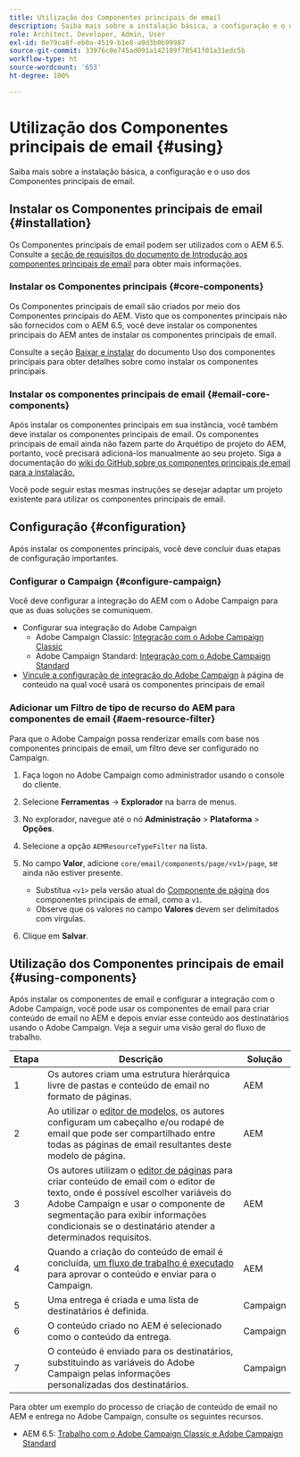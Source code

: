 ```yaml
---
title: Utilização dos Componentes principais de email
description: Saiba mais sobre a instalação básica, a configuração e o uso dos Componentes principais de email.
role: Architect, Developer, Admin, User
exl-id: 0e79ca8f-eb0a-4519-b1e8-a9d3b0b99987
source-git-commit: 33976c0e745ad091a142109f70541f01a31edc5b
workflow-type: ht
source-wordcount: '653'
ht-degree: 100%

---
```



# Utilização dos Componentes principais de email {#using}

Saiba mais sobre a instalação básica, a configuração e o uso dos Componentes principais de email. 

## Instalar os Componentes principais de email {#installation}

Os Componentes principais de email podem ser utilizados com o AEM 6.5. Consulte a [seção de requisitos do documento de Introdução aos componentes principais de email](introduction.md#requirements) para obter mais informações.

### Instalar os Componentes principais {#core-components}

Os Componentes principais de email são criados por meio dos Componentes principais do AEM. Visto que os componentes principais não são fornecidos com o AEM 6.5, você deve instalar os componentes principais do AEM antes de instalar os componentes principais de email.

Consulte a seção [Baixar e instalar](/help/get-started/using.md#download-and-install) do documento Uso dos componentes principais para obter detalhes sobre como instalar os componentes principais.

### Instalar os componentes principais de email {#email-core-components}

Após instalar os componentes principais em sua instância, você também deve instalar os componentes principais de email. Os componentes principais de email ainda não fazem parte do Arquétipo de projeto do AEM, portanto, você precisará adicioná-los manualmente ao seu projeto. Siga a documentação do [wiki do GitHub sobre os componentes principais de email para a instalação.](https://github.com/adobe/aem-core-email-components/wiki/Adding-to-Existing-Project)

Você pode seguir estas mesmas instruções se desejar adaptar um projeto existente para utilizar os componentes principais de email.

## Configuração {#configuration}

Após instalar os componentes principais, você deve concluir duas etapas de configuração importantes.

### Configurar o Campaign {#configure-campaign}

Você deve configurar a integração do AEM com o Adobe Campaign para que as duas soluções se comuniquem.

* Configurar sua integração do Adobe Campaign
   * Adobe Campaign Classic: [Integração com o Adobe Campaign Classic](https://experienceleague.adobe.com/docs/experience-manager-65/administering/integration/campaignonpremise.html?lang=pt-BR) 
   * Adobe Campaign Standard: [Integração com o Adobe Campaign Standard](https://experienceleague.adobe.com/docs/experience-manager-65/administering/integration/campaignstandard.html?lang=pt-BR) 
* [Vincule a configuração de integração do Adobe Campaign](/help/email/components/page.md#cloud-services-tab) à página de conteúdo na qual você usará os componentes principais de email

### Adicionar um Filtro de tipo de recurso do AEM para componentes de email {#aem-resource-filter}

Para que o Adobe Campaign possa renderizar emails com base nos componentes principais de email, um filtro deve ser configurado no Campaign.

1. Faça logon no Adobe Campaign como administrador usando o console do cliente.

1. Selecione **Ferramentas** -> **Explorador** na barra de menus.

1. No explorador, navegue até o nó **Administração** > **Plataforma** > **Opções**.

1. Selecione a opção `AEMResourceTypeFilter` na lista.

1. No campo **Valor**, adicione `core/email/components/page/<v1>/page`, se ainda não estiver presente.

   * Substitua `<v1>` pela versão atual do [Componente de página](/help/email/components/page.md) dos componentes principais de email, como a `v1`.
   * Observe que os valores no campo **Valores** devem ser delimitados com vírgulas.

1. Clique em **Salvar**.

## Utilização dos Componentes principais de email {#using-components}

Após instalar os componentes de email e configurar a integração com o Adobe Campaign, você pode usar os componentes de email para criar conteúdo de email no AEM e depois enviar esse conteúdo aos destinatários usando o Adobe Campaign. Veja a seguir uma visão geral do fluxo de trabalho. 

| Etapa | Descrição | Solução |
|---|---|---|
| 1 | Os autores criam uma estrutura hierárquica livre de pastas e conteúdo de email no formato de páginas. | AEM |
| 2 | Ao utilizar o [editor de modelos,](https://experienceleague.adobe.com/docs/experience-manager-cloud-service/sites/authoring/features/templates.html?lang=pt-BR) os autores configuram um cabeçalho e/ou rodapé de email que pode ser compartilhado entre todas as páginas de email resultantes deste modelo de página. | AEM |
| 3 | Os autores utilizam o [editor de páginas](https://experienceleague.adobe.com/docs/experience-manager-cloud-service/content/sites/authoring/fundamentals/editing-content.html?lang=pt-BR) para criar conteúdo de email com o editor de texto, onde é possível escolher variáveis do Adobe Campaign e usar o componente de segmentação para exibir informações condicionais se o destinatário atender a determinados requisitos. | AEM |
| 4 | Quando a criação do conteúdo de email é concluída, [um fluxo de trabalho é executado](https://experienceleague.adobe.com/docs/experience-manager-cloud-service/content/sites/authoring/workflows/overview.html?lang=pt-BR) para aprovar o conteúdo e enviar para o Campaign. | AEM |
| 5 | Uma entrega é criada e uma lista de destinatários é definida. | Campaign |
| 6 | O conteúdo criado no AEM é selecionado como o conteúdo da entrega. | Campaign |
| 7 | O conteúdo é enviado para os destinatários, substituindo as variáveis do Adobe Campaign pelas informações personalizadas dos destinatários. | Campaign |

Para obter um exemplo do processo de criação de conteúdo de email no AEM e entrega no Adobe Campaign, consulte os seguintes recursos.

* AEM 6.5: [Trabalho com o Adobe Campaign Classic e Adobe Campaign Standard](https://experienceleague.adobe.com/docs/experience-manager-65/authoring/aem-adobe-campaign/campaign.html?lang=pt-BR)

